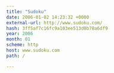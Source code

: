 ```yaml
---
title: "Sudoku"
date: 2006-01-02 14:23:32 +0000
external-url: http://www.sudoku.com/
hash: 3ff5af7c16fc9a103ee513d0b78a6df9
year: 2006
month: 01
scheme: http
host: www.sudoku.com
path: /

---
```



